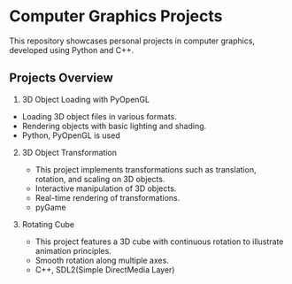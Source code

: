 # Computer Graphics Projects
This repository showcases personal projects in computer graphics, developed using Python and C++.

## Projects Overview
1. 3D Object Loading with PyOpenGL
  - Loading 3D object files in various formats.
  - Rendering objects with basic lighting and shading.
  - Python, PyOpenGL is used

2. 3D Object Transformation
   - This project implements transformations such as translation, rotation, and scaling on 3D objects.
   - Interactive manipulation of 3D objects.
   - Real-time rendering of transformations.
   - pyGame

3. Rotating Cube
   - This project features a 3D cube with continuous rotation to illustrate animation principles.
   - Smooth rotation along multiple axes.
   - C++, SDL2(Simple DirectMedia Layer)
